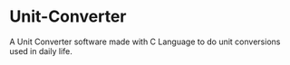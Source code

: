 # Unit-Converter
A Unit Converter software made with C Language to do unit conversions used in daily life.
